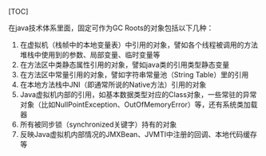 [TOC]

在java技术体系里面，固定可作为GC Roots的对象包括以下几种：
1. 在虚拟机（栈帧中的本地变量表）中引用的对象，譬如各个线程被调用的方法堆栈中使用到的参数、局部变量、临时变量等
2. 在方法区中类静态属性引用的对象，譬如java类的引用类型静态变量
3. 在方法区中常量引用的对象，譬如字符串常量池（String Table）里的引用
4. 在本地方法栈中JNI（即通常所说的Native方法）引用的对象
5. Java虚拟机内部的引用，如基本数据类型对应的Class对象，一些常驻的异常对象（比如NullPointException、OutOfMemoryError）等，还有系统类加载器
6. 所有被同步锁（synchronized关键字）持有的对象
7. 反映Java虚拟机内部情况的JMXBean、JVMTI中注册的回调、本地代码缓存等